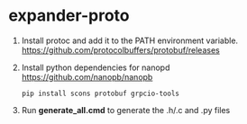 # expander-proto

1. Install protoc and add it to the PATH environment variable.  
   https://github.com/protocolbuffers/protobuf/releases  

2. Install python dependencies for nanopd  
   https://github.com/nanopb/nanopb
   ``` shell
   pip install scons protobuf grpcio-tools
   ```
   
3. Run **generate_all.cmd** to generate the .h/.c and .py files
